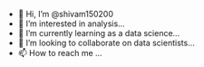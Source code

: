 - 👋 Hi, I’m @shivam150200
- 👀 I’m interested in analysis...
- 🌱 I’m currently learning  as a data science...
- 💞️ I’m looking to collaborate on data scientists...
- 📫 How to reach me ...

<!---
shivam150200/shivam150200 is a ✨ special ✨ repository because its `README.md` (this file) appears on your GitHub profile.
You can click the Preview link to take a look at your changes.
--->
